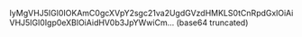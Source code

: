 IyMgVHJ5IGl0IOKAmC0gcXVpY2sgc21va2UgdGVzdHMKLS0tCnRpdGxlOiAiVHJ5IGl0Igp0eXBlOiAidHV0b3JpYWwiCm... (base64 truncated)